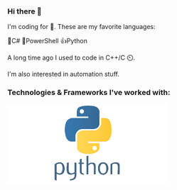 ### Hi there 👋

I'm coding for 🍔. These are my favorite languages:

💪C#
💪PowerShell
👍Python

A long time ago I used to code in C++/C ⏲️.

I'm also interested in automation stuff.


### Technologies & Frameworks I've worked with:

![Pyhton](https://raw.githubusercontent.com/moerwald/moerwald/main/picture/python.png)


<!--
**moerwald/moerwald** is a ✨ _special_ ✨ repository because its `README.md` (this file) appears on your GitHub profile.

Here are some ideas to get you started:

- 🔭 I’m currently working on ...
- 🌱 I’m currently learning ...
- 👯 I’m looking to collaborate on ...
- 🤔 I’m looking for help with ...
- 💬 Ask me about ...
- 📫 How to reach me: ...
- 😄 Pronouns: ...
- ⚡ Fun fact: ...
-->
